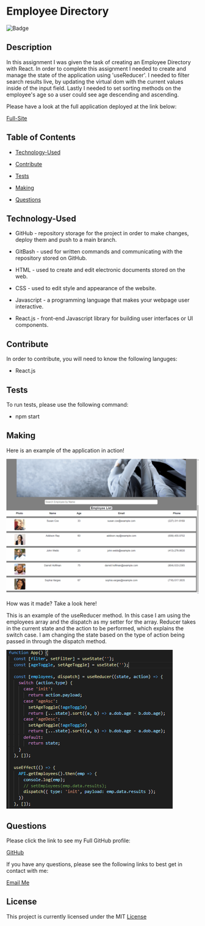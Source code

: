 # Employee Directory


![Badge](https://img.shields.io/badge/license-MIT-blue)
  

## Description

In this assignment I was given the task of creating an Employee Directory with React. In order to complete this assignment I needed to create and manage the state of the application using 'useReducer'. I needed to filter search results live, by updating the virtual dom with the current values inside of the input field. Lastly I needed to set sorting methods on the employee's age so a user could see age descending and ascending.

Please have a look at the full application deployed at the link below:

[Full-Site](https://dnovelli1.github.io/employeedirectory/)



## Table of Contents


* [Technology-Used](#technology-used)

* [Contribute](#contribute)

* [Tests](#tests)

* [Making](#making)

* [Questions](#questions)




## Technology-Used

- GitHub - repository storage for the project in order to make changes, deploy them and push to a main branch. 

- GitBash - used for written commands and communicating with the repository stored on GitHub.

- HTML - used to create and edit electronic documents stored on the web.

- CSS - used to edit style and appearance of the website.

- Javascript - a programming language that makes your webpage user interactive.

- React.js - front-end Javascript library for building user interfaces or UI components.


## Contribute 
    
In order to contribute, you will need to know the following languges:
    
  - React.js

## Tests

To run tests, please use the following command:

  - npm start


## Making

Here is an example of the application in action!

![demo](./images/websitepreview.gif)


How was it made? Take a look here!

This is an example of the useReducer method. In this case I am using the employees array and the dispatch as my setter for the array. Reducer takes in the current state and the action to be performed, which explains the switch case. I am changing the state based on the type of action being passed in through the dispatch method. 


![Code-Snippet](./images/codesnippet.PNG)


## Questions

Please click the link to see my Full GitHub profile:

[GitHub](https://github.com/dnovelli1)

If you have any questions, please see the following links to best get in contact with me:

[Email Me](jakenovelli11@gmail.com)


## License

This project is currently licensed under the MIT [License](https://choosealicense.com/licenses/mit/)
  
